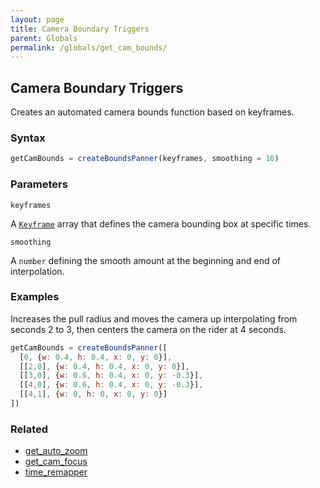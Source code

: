 ```yaml
---
layout: page
title: Camera Boundary Triggers
parent: Globals
permalink: /globals/get_cam_bounds/
---
```


## Camera Boundary Triggers

Creates an automated camera bounds function based on keyframes.

### Syntax

```js
getCamBounds = createBoundsPanner(keyframes, smoothing = 10)
```

### Parameters

`keyframes`

A [`Keyframe`](../External/keyframe.js) array that defines the camera bounding box at specific times.

`smoothing`

A `number` defining the smooth amount at the beginning and end of interpolation.

### Examples

Increases the pull radius and moves the camera up interpolating from seconds 2 to 3, then centers the camera on the rider at 4 seconds.

```js
getCamBounds = createBoundsPanner([
  [0, {w: 0.4, h: 0.4, x: 0, y: 0}],
  [[2,0], {w: 0.4, h: 0.4, x: 0, y: 0}],
  [[3,0], {w: 0.6, h: 0.4, x: 0, y: -0.3}],
  [[4,0], {w: 0.6, h: 0.4, x: 0, y: -0.3}],
  [[4,1], {w: 0, h: 0, x: 0, y: 0}]
])
```

### Related

- [get_auto_zoom](./get_auto_zoom.md)
- [get_cam_focus](./get_cam_focus.md)
- [time_remapper](./time_remapper.md)
